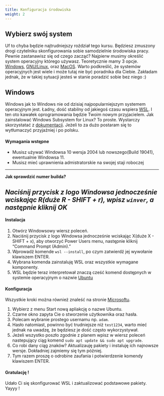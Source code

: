 ```yaml
---
title: Konfiguracja środowiska
weight: 2
---
```


## Wybierz swój system

Uf to chyba będzie najtrudniejszy roździał tego kursu. Będziesz zmuszony drogi czytelniku
skonfigurowania sobie samodzielnie środowiska pracy. Pewnie zastanawisz się od czego zacząć? 
Najpierw musimy określić system operacyjny którego używasz. Teoretycznie mamy 3 opcje.
[Windows](#windows), [GNU/Linux](#GNU), oraz [MacOS](MacOS). Warto podkreślić, że systemów operacyjnych jest wiele
i może tutaj nie być poradnika dla Ciebie. Zakładam jednak, że w takiej sytuacji jesteś w stanie
poradzić sobie bez niego :) 

## Windows

Windows jak to Windows nie od dzisiaj najpopularniejszym systemem operacyjnym jest. Ładny, dość stabilny
od jakiegoś czasu wspiera [WSL](https://docs.microsoft.com/en-us/windows/wsl/). I ten oto kawałek oprogramowania
będzie Twoim nowym przyjacielem. Jak zainstalować Windows Subsystem for Linux? To proste. Wystarczy skorzystatać z
[dokumentacji](https://docs.microsoft.com/en-us/windows/wsl/install). Jeżeli to za dużo postaram się to wytłumaczyć przyjaźniej
i po polsku.

#### Wymagania wstępne

- Musisz używać Windowsa 10 wersja 2004 lub nowszego(Build 19041), ewentualnie Windowsa 11.
- Musisz mieć uprawnienia admistratorskie na swojej staji roboczej

---
**Jak sprawdzić numer builda?** 

*Naciśnij przycisk z logo Windowsa jednocześnie wciskając R(duże R - SHIFT + r), wpisz `winver`, a następnie kliknij OK*
---

#### Instalacja 

1. Otwórz Windowsowy wiersz poleceń.
1. Naciśnij przycisk z logo Windowsa jednocześnie wciskając X(duże X - SHIFT + x), aby otworzyć Power Users menu, następnie kliknij “Command Prompt (Admin).”
1. Wprowadź komende `wsl --install`, po czym zatwierdź jej wywołanie klawiszem ENTER.
1. Wybrana komenda zainstaluję WSL oraz wszystkie wymagane komponenty. 
1. WSL będzie teraz interpretował znaczą cześć komend dostępnych w systemie operacyjnym o nazwie [Ubuntu](https://ubuntu.com/)

#### Konfiguracja

Wszystkie kroki można również znaleść na stronie [Microsoftu](https://docs.microsoft.com/en-us/windows/wsl/setup/environment#set-up-your-linux-user-info).

1. Wybierz z menu Start nową apliakcję o nazwe Ubuntu.
1. Czarne okno zapyta Cie o stworzenie użytkownika oraz hasła.
1. Polecam wybranie prostego usernamu np. `adam`.
1. Hasło natomiast, powinno być trudniejsze niż `test1234`, warto mieć jednak na uwadzę, że będziesz je dość często wykorzystywał.
1. Jeżeli wszystko poszło zgodnie z planem wpisz w wiersz poleceń nastepujący ciąg komend `sudo apt update && sudo apt upgrade`.
1. Co robi dany ciąg znaków? Aktualizauję pakiety i instaluję ich najnowsze wersje. Dokładniej zajmiemy się tym później.
1. Tym razem proszę o odrobine zaufania i potwierdzenie komendy klawiszem ENTER.

#### Gratulację !

Udało Ci się skonfigurować WSL i zaktualizować podstawowe pakiety. Yayyy ! 

